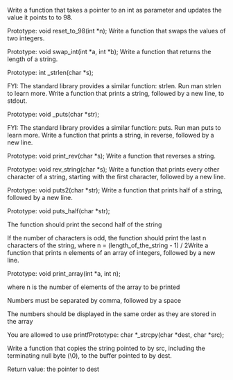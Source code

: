Write a function that takes a pointer to an int as parameter and updates the value it points to to 98.



Prototype: void reset_to_98(int *n);
Write a function that swaps the values of two integers.



Prototype: void swap_int(int *a, int *b);
Write a function that returns the length of a string.



Prototype: int _strlen(char *s);

FYI: The standard library provides a similar function: strlen. Run man strlen to learn more.
Write a function that prints a string, followed by a new line, to stdout.



Prototype: void _puts(char *str);

FYI: The standard library provides a similar function: puts. Run man puts to learn more.
Write a function that prints a string, in reverse, followed by a new line.



Prototype: void print_rev(char *s);
Write a function that reverses a string.



Prototype: void rev_string(char *s);
Write a function that prints every other character of a string, starting with the first character, followed by a new line.



Prototype: void puts2(char *str);
Write a function that prints half of a string, followed by a new line.



Prototype: void puts_half(char *str);

The function should print the second half of the string

If the number of characters is odd, the function should print the last n characters of the string, where n = (length_of_the_string - 1) / 2Write a function that prints n elements of an array of integers, followed by a new line.



Prototype: void print_array(int *a, int n);

where n is the number of elements of the array to be printed

Numbers must be separated by comma, followed by a space

The numbers should be displayed in the same order as they are stored in the array

You are allowed to use printfPrototype: char *_strcpy(char *dest, char *src);

Write a function that copies the string pointed to by src, including the terminating null byte (\0), to the buffer pointed to by dest.



Return value: the pointer to dest

